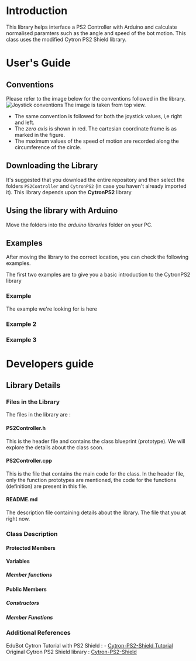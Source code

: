 # Introduction
This library helps interface a PS2 Controller with Arduino and calculate normalised paramters such as the angle
and speed of the bot motion. This class uses the modified Cytron PS2 Shield library.

# User's Guide
## Conventions
Please refer to the image below for the conventions followed in the library.
![Joystick conventions](../DATA/Images/JoystickConventions.png)
The image is taken from top view.
- The same convention is followed for both the joystick values, i,e right and left.
- The *zero axis* is shown in red. The cartesian coordinate frame is as marked in the figure.
- The maximum values of the speed of motion are recorded along the circumference of the circle.

## Downloading the Library
It's suggested that you download the entire repository and then select the folders `PS2Controller` and `CytronPS2` (in case you haven't already imported it). This library depends upon the **CytronPS2** library

## Using the library with Arduino
Move the folders into the *arduino libraries* folder on your PC.

## Examples
After moving the library to the correct location, you can check the following examples.

The first two examples are to give you a basic introduction to the CytronPS2 library
### Example 
The example we're looking for is here 
### Example 2
### Example 3

# Developers guide

## Library Details
### Files in the Library
The files in the library are :

#### PS2Controller.h
This is the header file and contains the class blueprint (prototype). We will explore the details about the class soon.

#### PS2Controller.cpp
This is the file that contains the main code for the class. In the header file, only the function prototypes are mentioned, the code for the functions (definition) are present in this file.

#### README.md
The description file containing details about the library. The file that you at right now.
###  Class Description
#### Protected Members
#### Variables
##### Member functions

#### Public Members
##### Constructors
##### Member Functions

### Additional References
EduBot Cytron Tutorial with PS2 Shield : - [Cytron-PS2-Shield Tutorial](https://tutorial.cytron.io/2015/07/23/using-cytron-ps2-shield-with-arduino-edubot-2/)
Original Cytron PS2 Shield library : [Cytron-PS2-Shield](https://github.com/CytronTechnologies/Cytron_PS2Shield)
